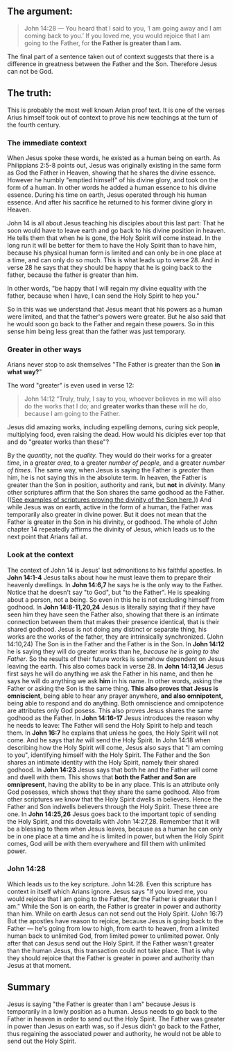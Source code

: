 ## The argument:

> John 14:28 — You heard that I said to you, ‘I am going away and I am coming back to you.’ If you loved me, you would rejoice that I am going to the Father, for **the Father is greater than I am.**

The final part of a sentence taken out of context suggests that there is a difference in greatness between the Father and the Son. Therefore Jesus can not be God.

## The truth:

This is probably the most well known Arian proof text. It is one of the verses Arius himself took out of context to prove his new teachings at the turn of the fourth century.

### The immediate context

When Jesus spoke these words, he existed as a human being on earth. As Philippians 2:5-8 points out, Jesus was originally existing in the same form as God the Father in Heaven, showing that he shares the divine essence. However he humbly "emptied himself" of his divine glory, and took on the form of a human. In other words he added a human essence to his divine essence. During his time on earth, Jesus operated through his human essence. And after his sacrifice he returned to his former divine glory in Heaven.

John 14 is all about Jesus teaching his disciples about this last part: That he soon would have to leave earth and go back to his divine position in heaven. He tells them that when he is gone, the Holy Spirit will come instead. In the long run it will be better for them to have the Holy Spirit than to have him, because his physical human form is limited and can only be in one place at a time, and can only do so much. This is what leads up to verse 28. And in verse 28 he says that they should be happy that he is going back to the father, because the father is greater than him.

In other words, "be happy that I will regain my divine equality with the father, because when I have, I can send the Holy Spirit to hep you."

So in this was we understand that Jesus meant that his powers as a human were limited, and that the father's powers were greater. But he also said that he would soon go back to the Father and regain these powers. So in this sense him being less great than the father was just temporary.

### Greater in other ways

Arians never stop to ask themselves "The Father is greater than the Son **in what way?**" 

The word "greater" is even used in verse 12:

> John 14:12 “Truly, truly, I say to you, whoever believes in me will also do the works that I do; and **greater works than these** will he do, because I am going to the Father.

Jesus did amazing works, including expelling demons, curing sick people, multiplying food, even raising the dead. How would his diciples ever top that and do "greater works than these"?

By the _quantity_, not the _quality._ They would do their works for a greater *time*, in a greater *area*, to a greater *number of people*, and a greater *number of times*. The same way, when Jesus is saying the Father is _greater_ than him, he is not saying this in the absolute term. In heaven, the Father is greater than the Son in position, authority and rank, but **not** in _divinity._ Many other scriptures affirm that the Son shares the same godhood as the Father.(([See examples of scriptures proving the divinity of the Son here.](https://thyreon.com/list-of-scriptures-proving-the-deity-of-christ/))) And while Jesus was on earth, active in the form of a human, the Father was temporarily also greater in divine power. But it does not mean that the Father is greater in the Son in his divinity, or godhood. The whole of John chapter 14 repeatedly affirms the divinity of Jesus, which leads us to the next point that Arians fail at.

### Look at the context

The context of John 14 is Jesus' last admonitions to his faithful apostles. In **John 14:1-4** Jesus talks about how he must leave them to prepare their heavenly dwellings. In **John 14:6,7** he says he is the only way to the Father. Notice that he doesn't say "to God", but "to the Father". He is speaking about a person, not a being. So even in this he is not excluding himself from godhood. In **John 14:8-11,20,24** Jesus is literally saying that if they have seen him they have seen the Father also, showing that there is an intimate connection between them that makes their presence identical, that is their shared godhood. Jesus is not doing any distinct or separate thing, his works are the works of the father, they are intrinsically synchronized. (John 14:10,24) The Son is in the Father and the Father is in the Son. In **John 14:12** he is saying they will do greater works than he, _because he is going to the Father_. So the results of their future works is somehow dependent on Jesus leaving the earth. This also comes back in verse 28. In **John 14:13,14** Jesus first says he will do anything we ask the Father in his name, and then he says he will do anything we ask **him** in his name. In other words, asking the Father or asking the Son is the same thing. **This also proves that Jesus is omniscient**, being able to hear any prayer anywhere, **and also omnipotent,** being able to respond and do anything. Both omniscience and omnipotence are attributes only God posess. This also proves Jesus shares the same godhood as the Father. In **John 14:16-17** Jesus introduces the reason why he needs to leave: The Father will send the Holy Spirit to help and teach them. In **John 16:7** he explains that unless he goes, the Holy Spirit will not come. And he says that _he_ will send the Holy Spirit. In John 14:18 when describing how the Holy Spirit will come, Jesus also says that "I am coming to you", identifying himself with the Holy Spirit. The Father and the Son shares an intimate identity with the Holy Spirit, namely their shared godhood. In **John 14:23** Jesus says that both he and the Father will come and dwell with them. This shows that **both the Father and Son are omnipresent**, having the ability to be in any place. This is an attribute only God posesses, which shows that they share the same godhood. Also from other scriptures we know that the Holy Spirit dwells in believers. Hence the Father and Son indwells believers through the Holy Spirit. These three are one. In **John 14:25,26** Jesus goes back to the important topic of sending the Holy Spirit, and this dovetails with John 14:27,28\. Remember that it will be a blessing to them when Jesus leaves, because as a human he can only be in one place at a time and he is limited in power, but when the Holy Spirit comes, God will be with them everywhere and fill them with unlimited power.

### John 14:28

Which leads us to the key scripture. John 14:28\. Even this scripture has context in itself which Arians ignore. Jesus says "If you loved me, you would rejoice that I am going to the Father, **for** the Father is greater than I am." While the Son is on earth, the Father is greater in power and authority than him. While on earth Jesus can not send out the Holy Spirit. (John 16:7) But the apostles have reason to rejoice, because Jesus is going back to the Father — he's going from low to high, from earth to heaven, from a limited human back to unlimited God, from limited power to unlimited power. Only after that can Jesus send out the Holy Spirit. If the Father wasn't greater than the human Jesus, this transaction could not take place. That is why they should rejoice that the Father is greater in power and authority than Jesus at that moment.

## Summary

Jesus is saying "the Father is greater than I am" because Jesus is temporarily in a lowly position as a human. Jesus needs to go back to the Father in heaven in order to send out the Holy Spirit. The Father was greater in power than Jesus on earth was, so if Jesus didn't go back to the Father, thus regaining the associated power and authority, he would not be able to send out the Holy Spirit.
